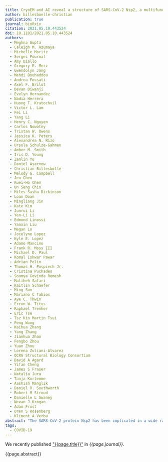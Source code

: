 ```yaml
---
title: CryoEM and AI reveal a structure of SARS-CoV-2 Nsp2, a multifunctional protein involved in key host processes
author: billesboelle-christian
publication: true
journal: bioRxiv
citation: 2021.05.10.443524
doi: 10.1101/2021.05.10.443524
authors:
  - Meghna Gupta
  - Caleigh M. Azumaya
  - Michelle Moritz
  - Sergei Pourmal
  - Amy Diallo
  - Gregory E. Merz
  - Gwendolyn Jang
  - Mehdi Bouhaddou
  - Andrea Fossati
  - Axel F. Brilot
  - Devan Diwanji
  - Evelyn Hernandez
  - Nadia Herrera
  - Huong T. Kratochvil
  - Victor L. Lam
  - Fei Li
  - Yang Li
  - Henry C. Nguyen
  - Carlos Nowotny
  - Tristan W. Owens
  - Jessica K. Peters
  - Alexandrea N. Rizo
  - Ursula Schulze-Gahmen
  - Amber M. Smith
  - Iris D. Young
  - Zanlin Yu
  - Daniel Asarnow
  - Christian Billesbølle
  - Melody G. Campbell
  - Jen Chen
  - Kuei-Ho Chen
  - Un Seng Chio
  - Miles Sasha Dickinson
  - Loan Doan
  - Mingliang Jin
  - Kate Kim
  - Junrui Li
  - Yen-Li Li
  - Edmond Linossi
  - Yanxin Liu
  - Megan Lo
  - Jocelyne Lopez
  - Kyle E. Lopez
  - Adamo Mancino
  - Frank R. Moss III
  - Michael D. Paul
  - Komal Ishwar Pawar
  - Adrian Pelin
  - Thomas H. Pospiech Jr.
  - Cristina Puchades
  - Soumya Govinda Remesh
  - Maliheh Safari
  - Kaitlin Schaefer
  - Ming Sun
  - Mariano C Tabios
  - Aye C. Thwin
  - Erron W. Titus
  - Raphael Trenker
  - Eric Tse
  - Tsz Kin Martin Tsui
  - Feng Wang
  - Kaihua Zhang
  - Yang Zhang
  - Jianhua Zhao
  - Fengbo Zhou
  - Yuan Zhou
  - Lorena Zuliani-Alvarez
  - QCRG Structural Biology Consortium
  - David A Agard
  - Yifan Cheng
  - James S Fraser
  - Natalia Jura
  - Tanja Kortemme
  - Aashish Manglik
  - Daniel R. Southworth
  - Robert M Stroud
  - Danielle L Swaney
  - Nevan J Krogan
  - Adam Frost
  - Oren S Rosenberg
  - Kliment A Verba
abstract: "The SARS-CoV-2 protein Nsp2 has been implicated in a wide range of viral processes, but its exact functions, and the structural basis of those functions, remain unknown. Here, we report an atomic model for full-length Nsp2 obtained by combining cryo-electron microscopy with deep learning-based structure prediction from AlphaFold2. The resulting structure reveals a highly-conserved zinc ion-binding site, suggesting a role for Nsp2 in RNA binding. Mapping emerging mutations from variants of SARS-CoV-2 on the resulting structure shows potential host-Nsp2 interaction regions. Using structural analysis together with affinity tagged purification mass spectrometry experiments, we identify Nsp2 mutants that are unable to interact with the actin-nucleation-promoting WASH protein complex or with GIGYF2, an inhibitor of translation initiation and modulator of ribosome-associated quality control. Our work suggests a potential role of Nsp2 in linking viral transcription within the viral replication-transcription complexes (RTC) to the translation initiation of the viral message. Collectively, the structure reported here, combined with mutant interaction mapping, provides a foundation for functional studies of this evolutionary conserved coronavirus protein and may assist future drug design."
tags:
  - COVID-19
---
```


We recently published ["{{page.title}}"](https://doi.org/{{page.doi}}) in *{{page.journal}}*.

{{page.abstract}}
